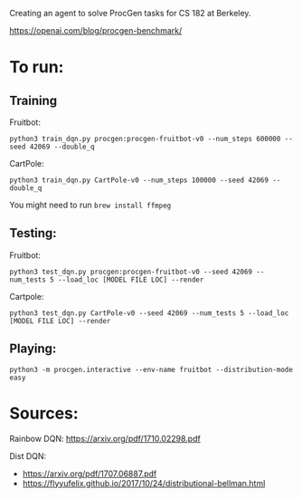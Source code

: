 Creating an agent to solve ProcGen tasks for CS 182 at Berkeley.

https://openai.com/blog/procgen-benchmark/

# To run:

## Training
Fruitbot:

`python3 train_dqn.py procgen:procgen-fruitbot-v0 --num_steps 600000 --seed 42069 --double_q`

CartPole:

`python3 train_dqn.py CartPole-v0 --num_steps 100000 --seed 42069 --double_q`

You might need to run `brew install ffmpeg`

## Testing:

Fruitbot:

`python3 test_dqn.py procgen:procgen-fruitbot-v0 --seed 42069 --num_tests 5 --load_loc [MODEL FILE LOC] --render`

Cartpole:

`python3 test_dqn.py CartPole-v0 --seed 42069 --num_tests 5 --load_loc [MODEL FILE LOC] --render`

## Playing:
`python3 -m procgen.interactive --env-name fruitbot --distribution-mode easy`

# Sources:

Rainbow DQN: https://arxiv.org/pdf/1710.02298.pdf

Dist DQN: 
* https://arxiv.org/pdf/1707.06887.pdf
* https://flyyufelix.github.io/2017/10/24/distributional-bellman.html